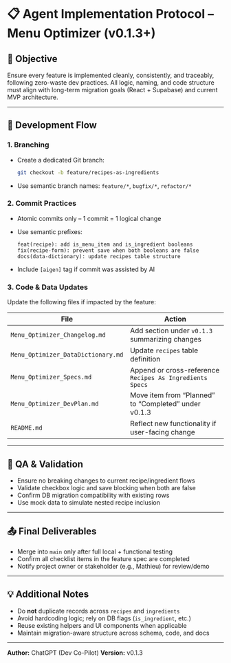 # 📋 Agent Implementation Protocol – Menu Optimizer (v0.1.3+)

## 🎯 Objective

Ensure every feature is implemented cleanly, consistently, and traceably, following zero-waste dev practices. All logic, naming, and code structure must align with long-term migration goals (React + Supabase) and current MVP architecture.

---

## 🔄 Development Flow

### 1. Branching

* Create a dedicated Git branch:

  ```bash
  git checkout -b feature/recipes-as-ingredients
  ```
* Use semantic branch names: `feature/*`, `bugfix/*`, `refactor/*`

### 2. Commit Practices

* Atomic commits only – 1 commit = 1 logical change
* Use semantic prefixes:

  ```
  feat(recipe): add is_menu_item and is_ingredient booleans
  fix(recipe-form): prevent save when both booleans are false
  docs(data-dictionary): update recipes table structure
  ```
* Include `[aigen]` tag if commit was assisted by AI

### 3. Code & Data Updates

Update the following files if impacted by the feature:

| File                               | Action                                                   |
| ---------------------------------- | -------------------------------------------------------- |
| `Menu_Optimizer_Changelog.md`      | Add section under `v0.1.3` summarizing changes           |
| `Menu_Optimizer_DataDictionary.md` | Update `recipes` table definition                        |
| `Menu_Optimizer_Specs.md`          | Append or cross-reference `Recipes As Ingredients Specs` |
| `Menu_Optimizer_DevPlan.md`        | Move item from “Planned” to “Completed” under v0.1.3     |
| `README.md`                        | Reflect new functionality if user-facing change          |

---

## 🧪 QA & Validation

* Ensure no breaking changes to current recipe/ingredient flows
* Validate checkbox logic and save blocking when both are false
* Confirm DB migration compatibility with existing rows
* Use mock data to simulate nested recipe inclusion

---

## 📤 Final Deliverables

* Merge into `main` only after full local + functional testing
* Confirm all checklist items in the feature spec are completed
* Notify project owner or stakeholder (e.g., Mathieu) for review/demo

---

## 💡 Additional Notes

* Do **not** duplicate records across `recipes` and `ingredients`
* Avoid hardcoding logic; rely on DB flags (`is_ingredient`, etc.)
* Reuse existing helpers and UI components when applicable
* Maintain migration-aware structure across schema, code, and docs

---

**Author:** ChatGPT (Dev Co-Pilot)
**Version:** v0.1.3
